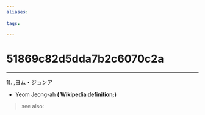 ```yaml
---
aliases:
    
tags:
    
---
```


# 51869c82d5dda7b2c6070c2a
---
1).
,ヨム・ジョンア

- Yeom Jeong-ah
**( Wikipedia definition;)**
> see also: 
            